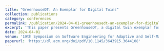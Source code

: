 ```yaml
---
title: "GreenhouseDT: An Exemplar for Digital Twins"
collection: publications
category: conferences
permalink: /publication/2024-04-01-greenhousedt-an-exemplar-for-digital-twins
excerpt: 'This paper presents GreenhouseDT, a digital twin exemplar for smart greenhouses.'
date: 2024-04-01
venue: '19th Symposium on Software Engineering for Adaptive and Self-Managing Systems (SEAMS 2024)'
paperurl: 'https://dl.acm.org/doi/pdf/10.1145/3643915.3644108'
---
```


<!-- The contents above will be part of a list of publications, if the user clicks the link for the publication than the contents of section will be rendered as a full page, allowing you to provide more information about the paper for the reader. When publications are displayed as a single page, the contents of the above "citation" field will automatically be included below this section in a smaller font. -->